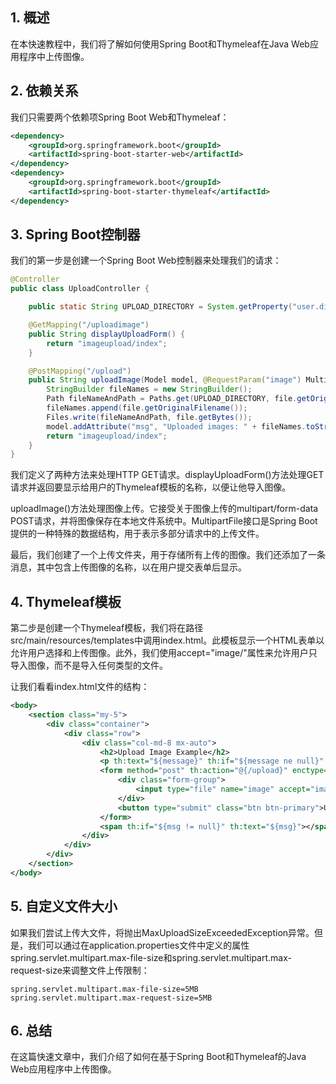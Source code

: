 ## 1. 概述

在本快速教程中，我们将了解如何使用Spring Boot和Thymeleaf在Java Web应用程序中上传图像。

## 2. 依赖关系

我们只需要两个依赖项Spring Boot Web和Thymeleaf：

```xml
<dependency>
    <groupId>org.springframework.boot</groupId>
    <artifactId>spring-boot-starter-web</artifactId>
</dependency>
<dependency>
    <groupId>org.springframework.boot</groupId>
    <artifactId>spring-boot-starter-thymeleaf</artifactId>
</dependency>
```

## 3. Spring Boot控制器

我们的第一步是创建一个Spring Boot Web控制器来处理我们的请求：

```java
@Controller
public class UploadController {

    public static String UPLOAD_DIRECTORY = System.getProperty("user.dir") + "/uploads";

    @GetMapping("/uploadimage")
    public String displayUploadForm() {
        return "imageupload/index";
    }

    @PostMapping("/upload")
    public String uploadImage(Model model, @RequestParam("image") MultipartFile file) throws IOException {
        StringBuilder fileNames = new StringBuilder();
        Path fileNameAndPath = Paths.get(UPLOAD_DIRECTORY, file.getOriginalFilename());
        fileNames.append(file.getOriginalFilename());
        Files.write(fileNameAndPath, file.getBytes());
        model.addAttribute("msg", "Uploaded images: " + fileNames.toString());
        return "imageupload/index";
    }
}
```

我们定义了两种方法来处理HTTP GET请求。displayUploadForm()方法处理GET请求并返回要显示给用户的Thymeleaf模板的名称，以便让他导入图像。

uploadImage()方法处理图像上传。它接受关于图像上传的multipart/form-data POST请求，并将图像保存在本地文件系统中。MultipartFile接口是Spring Boot提供的一种特殊的数据结构，用于表示多部分请求中的上传文件。

最后，我们创建了一个上传文件夹，用于存储所有上传的图像。我们还添加了一条消息，其中包含上传图像的名称，以在用户提交表单后显示。

## 4. Thymeleaf模板

第二步是创建一个Thymeleaf模板，我们将在路径src/main/resources/templates中调用index.html。此模板显示一个HTML表单以允许用户选择和上传图像。此外，我们使用accept="image/"属性来允许用户只导入图像，而不是导入任何类型的文件。

让我们看看index.html文件的结构：

```xml
<body>
    <section class="my-5">
        <div class="container">
            <div class="row">
                <div class="col-md-8 mx-auto">
                    <h2>Upload Image Example</h2>
                    <p th:text="${message}" th:if="${message ne null}" class="alert alert-primary"></p>
                    <form method="post" th:action="@{/upload}" enctype="multipart/form-data">
                        <div class="form-group">
                            <input type="file" name="image" accept="image/*" class="form-control-file">
                        </div>
                        <button type="submit" class="btn btn-primary">Upload image</button>
                    </form>
                    <span th:if="${msg != null}" th:text="${msg}"></span>
                </div>
            </div>
        </div>
    </section>
</body>
```

## 5. 自定义文件大小

如果我们尝试上传大文件，将抛出MaxUploadSizeExceededException异常。但是，我们可以通过在application.properties文件中定义的属性spring.servlet.multipart.max-file-size和spring.servlet.multipart.max-request-size来调整文件上传限制：

```properties
spring.servlet.multipart.max-file-size=5MB
spring.servlet.multipart.max-request-size=5MB
```

## 6. 总结

在这篇快速文章中，我们介绍了如何在基于Spring Boot和Thymeleaf的Java Web应用程序中上传图像。
